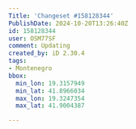 ```yaml
---
Title: 'Changeset #158128344'
PublishDate: 2024-10-20T13:26:40Z
id: 158128344
user: OSM77SF
comment: Updating
created_by: iD 2.30.4
tags:
- Montenegro
bbox:
  min_lon: 19.3157949
  min_lat: 41.8966034
  max_lon: 19.3247354
  max_lat: 41.9004387

---
```

